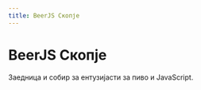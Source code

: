 ```yaml
---
title: BeerJS Скопје
---
```


# BeerJS Скопје

Заедница и собир за ентузијасти за пиво и JavaScript.
